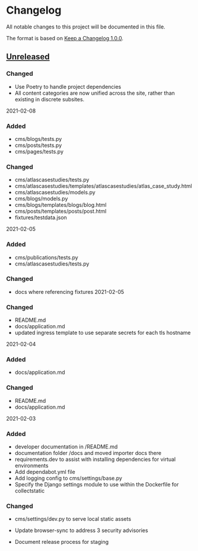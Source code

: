 # Changelog

All notable changes to this project will be documented in this file.

The format is based on [Keep a Changelog 1.0.0].

## [Unreleased]

### Changed
- Use Poetry to handle project dependencies
- All content categories are now unified across the site, rather than existing
  in discrete subsites.

2021-02-08
### Added
- cms/blogs/tests.py
- cms/posts/tests.py
- cms/pages/tests.py

### Changed
- cms/atlascasestudies/tests.py
- cms/atlascasestudies/templates/atlascasestudies/atlas_case_study.html
- cms/atlascasestudies/models.py
- cms/blogs/models.py
- cms/blogs/templates/blogs/blog.html
- cms/posts/templates/posts/post.html
- fixtures/testdata.json

2021-02-05
### Added
- cms/publications/tests.py
- cms/atlascasestudies/tests.py

### Changed
- docs where referencing fixtures
2021-02-05
### Changed
- README.md
- docs/application.md
- updated ingress template to use separate secrets for each tls hostname


2021-02-04
### Added
- docs/application.md

### Changed
- README.md
- docs/application.md

2021-02-03
### Added
- developer documentation in /README.md
- documentation folder /docs and moved importer docs there
- requirements.dev to assist with installing dependencies for virtual environments
- Add dependabot.yml file
- Add logging config to cms/settings/base.py
- Specify the Django settings module to use within the Dockerfile for collectstatic

### Changed
- cms/settings/dev.py to serve local static assets
- Update browser-sync to address 3 security advisories

- Document release process for staging

[unreleased]: TODO
[keep a changelog 1.0.0]: https://keepachangelog.com/en/1.0.0/
